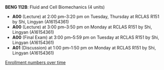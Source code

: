 **BENG 112B**: Fluid and Cell Biomechanics (4 units)

- **A00** (Lecture) at 2:00 pm–3:20 pm on Tuesday, Thursday at RCLAS R151 by Shi, Lingyan (A16154361)
- **A00** (Lecture) at 3:00 pm–3:50 pm on Monday at RCLAS R151 by Shi, Lingyan (A16154361)
- **A00** (Final Exam) at 3:00 pm–5:59 pm on Tuesday at RCLAS R151 by Shi, Lingyan (A16154361)
- **A01** (Discussion) at 1:00 pm–1:50 pm on Monday at RCLAS R151 by Shi, Lingyan (A16154361)

[Enrollment numbers over time](./BENG112B.tsv)
